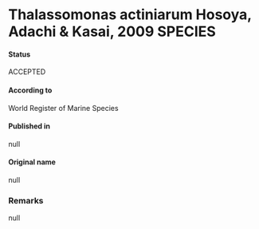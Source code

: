# Thalassomonas actiniarum Hosoya, Adachi & Kasai, 2009 SPECIES

#### Status
ACCEPTED

#### According to
World Register of Marine Species

#### Published in
null

#### Original name
null

### Remarks
null